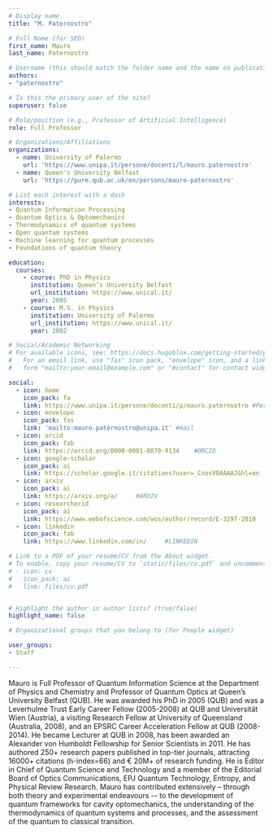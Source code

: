 ```yaml
---
# Display name
title: "M. Paternostro"

# Full Name (for SEO)
first_name: Mauro
last_name: Paternostro

# Username (this should match the folder name and the name on publications)
authors:
- "paternostro"

# Is this the primary user of the site?
superuser: false

# Role/position (e.g., Professor of Artificial Intelligence)
role: Full Professor

# Organizations/Affiliations
organizations:
  - name: University of Palermo
    url: 'https://www.unipa.it/persone/docenti/l/mauro.paternostro'
  - name: Queen's University Belfast 
    url: 'https://pure.qub.ac.uk/en/persons/mauro-paternostro'

# List each interest with a dash
interests:
- Quantum Information Processing
- Quantum Optics & Optomechanics
- Thermodynamics of quantum systems
- Open quantum systems
- Machine learning for quantum processes
- Foundations of quantum theory

education:
  courses:
    - course: PhD in Physics
      institution: Queen’s University Belfast
      url_institution: https://www.unical.it/
      year: 2005
    - course: M.S. in Physics
      institution: University of Palermo
      url_institution: https://www.unical.it/
      year: 2002

# Social/Academic Networking
# For available icons, see: https://docs.hugoblox.com/getting-started/page-builder/#icons
#   For an email link, use "fas" icon pack, "envelope" icon, and a link in the
#   form "mailto:your-email@example.com" or "#contact" for contact widget.

social:
  - icon: home
    icon_pack: fa
    link: https://www.unipa.it/persone/docenti/p/mauro.paternostro #Personal home Page
  - icon: envelope
    icon_pack: fas
    link: 'mailto:mauro.paternostro@unipa.it' #mail
  - icon: orcid
    icon_pack: fab
    link: https://orcid.org/0000-0001-8870-9134    #ORCID
  - icon: google-scholar 
    icon_pack: ai
    link: https://scholar.google.it/citations?user=_CnosV0AAAAJ&hl=en   #SCHOLAR
  - icon: arxiv
    icon_pack: ai
    link: https://arxiv.org/a/     #ARXIV
  - icon: researcherid
    icon_pack: ai
    link: https://www.webofscience.com/wos/author/record/E-3297-2010     #WOS
  - icon: linkedin
    icon_pack: fab
    link: https://www.linkedin.com/in/     #LINKEDIN

# Link to a PDF of your resume/CV from the About widget.
# To enable, copy your resume/CV to `static/files/cv.pdf` and uncomment the lines below.
# - icon: cv
#   icon_pack: ai
#   link: files/cv.pdf


# Highlight the author in author lists? (true/false)
highlight_name: false

# Organizational groups that you belong to (for People widget)

user_groups:
- Staff

---
```


Mauro is Full Professor of Quantum Information Science at the Department of Physics and Chemistry and Professor of Quantum Optics at Queen’s University Belfast (QUB). He was awarded his PhD in 2005 (QUB) and was a Leverhulme Trust Early Career Fellow (2005-2008) at QUB and Universität Wien (Austria), a visiting Research Fellow at University of Queensland (Australia, 2008), and an EPSRC Career Acceleration Fellow at QUB (2008-2014). He became Lecturer at QUB in 2008, has been awarded an Alexander von Humboldt Fellowship for Senior Scientists in 2011. He has authored 250+ research papers published in top-tier journals, attracting 16000+ citations (h-index=66) and € 20M+ of research funding. He is Editor in Chief of Quantum Science and Technology and a member of the Editorial Board of Optics Communications, EPJ Quantum Technology, Entropy, and Physical Review Research. Mauro has contributed extensively – through both theory and experimental endeavours --  to the development of quantum frameworks for cavity optomechanics, the understanding of the thermodynamics of quantum systems and processes, and the assessment of the quantum to classical transition.  

